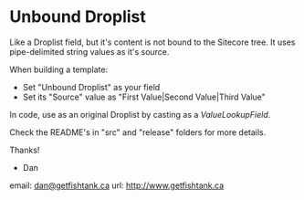 Unbound Droplist
================

Like a Droplist field, but it's content is not bound to the Sitecore tree.  It uses pipe-delimited string values as it's source.

When building a template:
* Set "Unbound Droplist" as your field
* Set its "Source" value as "First Value|Second Value|Third Value"

In code, use as an original Droplist by casting as a *ValueLookupField*.

Check the README's in "src" and "release" folders for more details. 

Thanks!
- Dan

email: dan@getfishtank.ca
url: http://www.getfishtank.ca